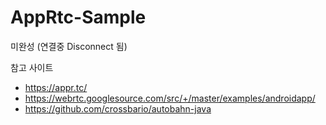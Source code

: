 # AppRtc-Sample

미완성 (연결중 Disconnect 됨)

참고 사이트 
- https://appr.tc/
- https://webrtc.googlesource.com/src/+/master/examples/androidapp/
- https://github.com/crossbario/autobahn-java
